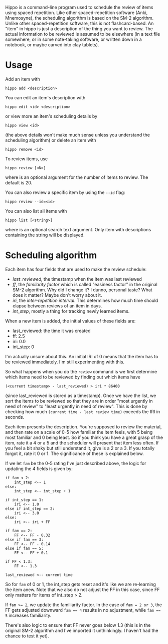 Hippo is a command-line program used to schedule the review of items using spaced repetition. Like other spaced-repetition software (Anki, Mnemosyne), the scheduling algorithm is based on the SM-2 algorithm. Unlike other spaced-repetition software, this is not flashcard-based. An "item" in hippo is just a description of the thing you want to review. The actual information to be reviewed is assumed to be elsewhere (in a text file somewhere, or in some note-taking software, or written down in a notebook, or maybe carved into clay tablets).

# Usage

Add an item with

    hippo add <description>

You can edit an item's description with

    hippo edit <id> <description>

or view more an item's scheduling details by

    hippo view <id>

(the above details won't make much sense unless you understand the scheduling algorithm) or delete an item with

    hippo remove <id>

To review items, use

    hippo review [<N>]

where <N> is an optional argument for the number of items to review. The default is 20.

You can also review a specific item by using the `--id` flag:

    hippo review --id=<id>

You can also list all items with

    hippo list [<string>]

where <string> is an optional search text argument. Only item with descriptions containing the string will be displayed.

# Scheduling algorithm

Each item has four fields that are used to make the review schedule:

  - *last_reviewed*, the timestamp when the item was last reviewed
  - *ff*, the *familarity factor* which is called "easiness factor" in the original SM-2 algorithm. Why did I change it? I dunno, personal taste? What does it matter? Maybe don't worry about it.
  - *iri*, the *inter-repetition interval*. This determines how much time should elapse between reviews of an item in days.
  - *int_step*, mostly a thing for tracking newly learned items.

When a new item is added, the initial values of these fields are:

  - last_reviewed: the time it was created
  - ff: 2.5
  - iri: 0.0
  - int_step: 0

I'm actually unsure about this. An initial IRI of 0 means that the item has to be reviewed immediately. I'm still experimenting with this.

So what happens when you do the `review` command is we first determine which items need to be reviewed by finding out which items have

    (<current timestamp> - last_reviewed) > iri * 86400

(since last_reviewed is stored as a timestamp). Once we have the list, we sort the items to be reviewed so that they are in order "most urgently in need of review" to "least urgently in need of review". This is done by checking how much `(current time - last review time)` exceeds the IRI in seconds.

Each item presents the description. You're supposed to review the material, and then rate on a scale of 0-5 how familiar the item feels, with 5 being most familiar and 0 being least. So if you think you have a great grasp of the item, rate it a 4 or a 5 and the scheduler will present that item less often. If you feel a bit shaky but still understand it, give is a 2 or a 3. If you totally forgot it, rate it 0 or 1. The significance of these is explained below.

If we let `fam` be the 0-5 rating I've just described above, the logic for updating the 4 fields is given by:

    if fam < 2:
        int_step <-- 1
    else:
        int_step <-- int_step + 1

    if int_step == 1:
        iri <-- 1.0
    else if int_step == 2:
        iri <-- 3.0
    else:
        iri <-- iri + FF

    if fam == 2:
        FF <-- FF - 0.32
    else if fam == 3:
        FF <-- FF - 0.14
    else if fam == 5:
        FF <-- FF + 0.1

    if FF < 1.3:
        FF <-- 1.3

    last_reviewed <-- current time

So for `fam` of 0 or 1, the int_step gets reset and it's like we are re-learning the item anew. Note that we also do not adjust the FF in this case, since FF only matters for items of int_step > 2.

If `fam >= 2`, we update the familiarity factor. In the case of `fam = 2 or 3`, the FF gets adjusted downward `fam == 4` results in no adjustment, while `fam == 5` increases familiarity.

There's also logic to ensure that FF never goes below 1.3 (this is in the original SM-2 algorithm and I've imported it unthinkingly. I haven't had the chance to test it yet).
